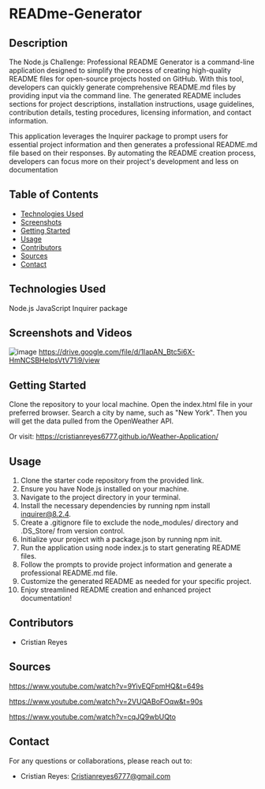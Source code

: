# READme-Generator


## Description


The Node.js Challenge: Professional README Generator is a command-line application designed to simplify the process of creating high-quality README files for open-source projects hosted on GitHub. With this tool, developers can quickly generate comprehensive README.md files by providing input via the command line. The generated README includes sections for project descriptions, installation instructions, usage guidelines, contribution details, testing procedures, licensing information, and contact information.

This application leverages the Inquirer package to prompt users for essential project information and then generates a professional README.md file based on their responses. By automating the README creation process, developers can focus more on their project's development and less on documentation

## Table of Contents

- [Technologies Used](#technologies-used)
- [Screenshots](#screenshots)
- [Getting Started](#getting-started)
- [Usage](#usage)
- [Contributors](#contributors)
- [Sources](#sources)
- [Contact](#contact)

## Technologies Used

Node.js
JavaScript
Inquirer package

## Screenshots and Videos

![image](https://github.com/Cristianreyes6777/READme-Generator/assets/135755569/27c61e32-6560-4d60-a1e4-e8f6b187ed55)
https://drive.google.com/file/d/1IapAN_Btc5i6X-HmNCSBHelpsVtV71i9/view




## Getting Started

Clone the repository to your local machine.
Open the index.html file in your preferred browser.
Search a city by name, such as "New York". Then you will get the data pulled from the OpenWeather API.

Or visit: https://cristianreyes6777.github.io/Weather-Application/

## Usage
1. Clone the starter code repository from the provided link.
2. Ensure you have Node.js installed on your machine.
3. Navigate to the project directory in your terminal.
4. Install the necessary dependencies by running npm install inquirer@8.2.4.
5. Create a .gitignore file to exclude the node_modules/ directory and .DS_Store/ from version control.
6. Initialize your project with a package.json by running npm init.
7. Run the application using node index.js to start generating README files.
8. Follow the prompts to provide project information and generate a professional README.md file.
9. Customize the generated README as needed for your specific project.
10. Enjoy streamlined README creation and enhanced project documentation!

## Contributors

- Cristian Reyes

## Sources

https://www.youtube.com/watch?v=9YivEQFpmHQ&t=649s

https://www.youtube.com/watch?v=2VUQABoFOqw&t=90s

https://www.youtube.com/watch?v=cqJQ9wbUQto


## Contact
For any questions or collaborations, please reach out to:

- Cristian Reyes: Cristianreyes6777@gmail.com

